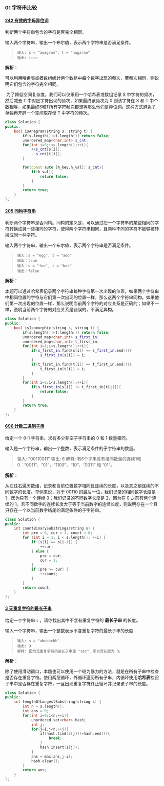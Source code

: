 ### 01 字符串比较

#### [242 有效的字母异位词](https://leetcode-cn.com/problems/valid-anagram/)

判断两个字符串包含的字符是否完全相同。

输入两个字符串，输出一个布尔值，表示两个字符串是否满足条件。

> ```
> 输入: s = "anagram", t = "nagaram"
> 输出: true
> ```

**解析：**

​	可以利用哈希表或者数组统计两个数组中每个数字出现的频次，若频次相同，则说明它们包含的字符完全相同。

​	为了降低空间复杂度，我们可以仅采用一个哈希表或数组记录 S 中字符的频次，然后减去 T 中对应字符出现的频次，如果最终该频次为 0 则该字符在 S 和 T 中个数相等，如果最终S和T所有字符频次都想等那么他们是异位词。这种方式避免了单独再开辟一个空间取存储 T 中字符的频次。

```cpp
class Solution {
public:
    bool isAnagram(string s, string t) {
        if(s.length()!=t.length()) return false;
        unordered_map<char,int> s_cnt;
        for(int i=0;i<s.length();++i){
            ++s_cnt[s[i]];
            --s_cnt[t[i]];
        }

        for(const auto [h_key,h_val]: s_cnt){
            if(h_val){
                return false;
            }
        }
        return true;
    }
};
```

#### [205 同构字符串](https://leetcode-cn.com/problems/isomorphic-strings/)

判断两个字符串是否同构。同构的定义是，可以通过把一个字符串的某些相同的字符转换成另一些相同的字符，使得两个字符串相同，且两种不同的字符不能够被转换成同一种字符。

输入两个字符串，输出一个布尔值，表示两个字符串是否满足条件。

> ```
> 输入：s = "egg", t = "add"
> 输出：true
> 输入：s = "foo", t = "bar"
> 输出：false
> ```

**解析：**

​	本题可以通过哈希表记录两个字符串每种字符第一次出现的位置，如果两个字符串中相同位置的字符与它们第一次出现的位置一样，那么这两个字符串同构。如果他们第一次出现的位置一样，那么说明当前两个字符的对应关系是正确的；如果不一样，说明当前两个字符的对应关系是错误的，不满足异构。

```cpp
class Solution {
public:
    bool isIsomorphic(string s, string t) {
        if(s.length()!=t.length()) return false;
        unordered_map<char,int> s_first_in;
        unordered_map<char,int> t_first_in;
        for(int i=1;i<s.length();++i){
            if(s_first_in.find(s[i]) == s_first_in.end()){
                s_first_in[s[i]] = i;
            }
            if(t_first_in.find(t[i]) == t_first_in.end()){
                t_first_in[t[i]] = i;
            }
        }
        for(int i=0;i<s.length();++i){
            if(s_first_in[s[i]] != t_first_in[t[i]]){
                return false;
            }
        }
        return true;
    }
};
```

#### [696 计数二进制子串](https://leetcode-cn.com/problems/count-binary-substrings/)

给定一个 0-1 字符串，求有多少非空子字符串的 0 和 1 数量相同。

输入是一个字符串，输出一个整数，表示满足条件的子字符串的数量。

> 输入: "00110011"
> 输出: 6
> 解释: 有6个子串具有相同数量的连续1和0：“0011”，“01”，“1100”，“10”，“0011” 和 “01”。

**解析：**

​	从左往右遍历数组，记录和当前位置数字相同且连续的长度，以及其之前连续的不同数字的长度。举例来说，对于 00110 的最后一位，我们记录的相同数字长度是 1，因为只有一个连续 0；我们记录的不同数字长度是 2，因为在 0 之前有两个连续的 1。若不同数字的连续长度大于等于当前数字的连续长度，则说明存在一个且只存在一个以当前数字结尾的满足条件的子字符串。

```cpp
class Solution {
public:
    int countBinarySubstrings(string s) {
        int pre = 0, cur = 1, count = 0;
        for (int i = 1; i < s.length(); ++i) {
            if (s[i] == s[i-1]) {
                ++cur;
            } else {
                pre = cur;
                cur = 1;
            }
            if (pre >= cur) {
                ++count;
            }
        }
        return count;
    }
};
```

#### [3 无重复字符的最长子串](https://leetcode-cn.com/problems/longest-substring-without-repeating-characters/)

给定一个字符串 `s` ，请你找出其中不含有重复字符的 **最长子串** 的长度。

输入一个字符串，输出一个整数表示不含重复字符的最长子串的长度

> ```
> 输入: s = "abcabcbb"
> 输出: 3 
> 解释: 因为无重复字符的最长子串是 "abc"，所以其长度为 3。
> ```

**解析：**

​	除了使用滑动窗口，本题也可以使用一个较为暴力的方法，就是在所有子串中检查是否存在重复字符。使用两层循环，外循环遍历所有子串，内循环使用**哈希表**检验子串中是否存在重复字符，一旦出现重复字符终止循环并记录该子串的长度。

```cpp
class Solution {
public:
    int lengthOfLongestSubstring(string s) {
        int n = s.length();
        int ans = 0;
        for(int i=0;i<n;++i){
            unordered_set<char> hash;
            int j;
            for(j=i;j<n;++j){
                if(hash.find(s[j])!=hash.end()){
                    break;
                }
                hash.insert(s[j]);
            }
            ans = max(ans,j-i);
            hash.clear();
        }
        return ans;
    }
};
```

